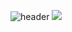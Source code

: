 ![header](https://capsule-render.vercel.app/api?type=waving&color=auto&height=300&section=header&&animation=twinkling&text=안녕하세요%20클라이언트%20개발자%20박시현입니다.&fontSize=30)
<img src="https://img.shields.io/badge/Python-3776AB?style=for-the-badge&logo=Python&logoColor=white">
